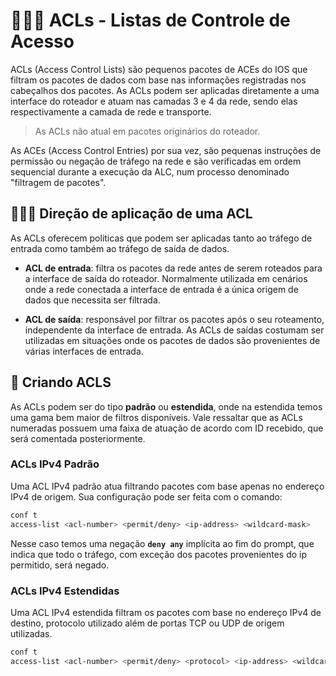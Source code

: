 # 🕵🏾‍♀️ ACLs - Listas de Controle de Acesso

ACLs (Access Control Lists) são pequenos pacotes de ACEs do IOS que filtram os pacotes de dados com base nas informações registradas nos cabeçalhos dos pacotes. As ACLs podem ser aplicadas diretamente a uma interface do roteador e atuam nas camadas 3 e 4 da rede, sendo elas respectivamente a camada de rede e transporte.

> As ACLs não atual em pacotes originários do roteador.

As ACEs (Access Control Entries) por sua vez, são pequenas instruções de permissão ou negação de tráfego na rede e são verificadas em ordem sequencial durante a execução da ALC, num processo denominado "filtragem de pacotes".

## 🕵🏾‍♀️ Direção de aplicação de uma ACL

As ACLs oferecem politicas que podem ser aplicadas tanto ao tráfego de entrada como também ao tráfego de saída de dados.

* **ACL de entrada**: filtra os pacotes da rede antes de serem roteados para a interface de saída do roteador. Normalmente utilizada em cenários onde a rede conectada a interface de entrada é a única origem de dados que necessita ser filtrada.

* **ACL de saída**: responsável por filtrar os pacotes após o seu roteamento, independente da interface de entrada. As ACLs de saídas costumam ser utilizadas em situações onde os pacotes de dados são provenientes de várias interfaces de entrada.

## 🔏 Criando ACLS

As ACLs podem ser do tipo **padrão** ou **estendida**, onde na estendida temos uma gama bem maior de filtros disponíveis. Vale ressaltar que as ACLs numeradas possuem uma faixa de atuação de acordo com ID recebido, que será comentada posteriormente.

### ACLs IPv4 Padrão

Uma ACL IPv4 padrão atua filtrando pacotes com base apenas no endereço IPv4 de origem. Sua configuração pode ser feita com o comando:

```bash
conf t
access-list <acl-number> <permit/deny> <ip-address> <wildcard-mask>
```

Nesse caso temos uma negação **`deny any`** implícita ao fim do prompt, que indica que todo o tráfego, com exceção dos pacotes provenientes do ip permitido, será negado.

### ACLs IPv4 Estendidas

Uma ACL IPv4 estendida filtram os pacotes com base no endereço IPv4 de destino, protocolo utilizado além de portas TCP ou UDP de origem utilizadas.

```bash
conf t
access-list <acl-number> <permit/deny> <protocol> <ip-address> <wildcard-mask> <packets> <net-protocol>
```
